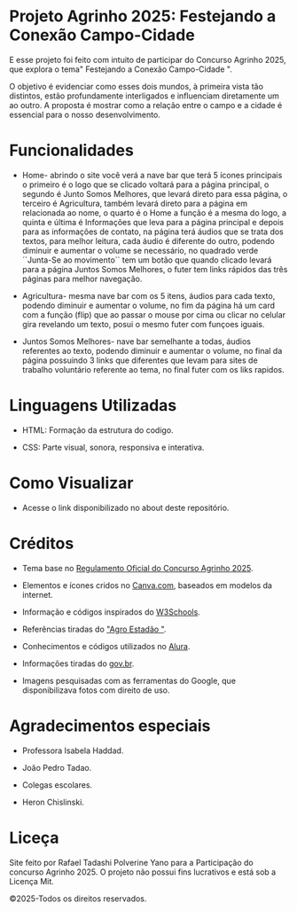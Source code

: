 # Projeto Agrinho 2025: Festejando a Conexão Campo-Cidade
E esse projeto foi feito com intuito de participar do Concurso Agrinho 2025, que explora o tema" Festejando a Conexão Campo-Cidade ".

O objetivo é evidenciar como esses dois mundos, à primeira vista tão distintos, estão profundamente interligados e influenciam diretamente um ao outro. A proposta é mostrar como a relação entre o campo e a cidade é essencial para o nosso desenvolvimento.

# Funcionalidades 
 - Home- abrindo o site você verá a nave bar que terá 5 ícones principais o primeiro é o logo que se clicado voltará para a página principal, o segundo é Junto Somos Melhores, que levará direto para essa página, o terceiro é Agricultura, também levará direto para a página em relacionada ao nome, o quarto é o Home a função é a mesma do logo, a quinta e última é Informações que leva para a página principal e depois para as informações de contato, na página terá áudios que se trata dos textos, para melhor leitura, cada áudio é diferente do outro, podendo diminuir e aumentar o volume se necessário, no quadrado verde  ´´Junta-Se ao movimento`` tem um botão que quando clicado levará para a página Juntos Somos Melhores, o futer tem links rápidos das três páginas para melhor navegação.

- Agricultura- mesma nave bar com os 5 itens, áudios para cada texto, podendo diminuir e aumentar o volume, no fim da página há um card com a função (flip) que ao passar o mouse por cima ou clicar no celular gira revelando um texto, posui o mesmo futer com funçoes iguais.

- Juntos Somos Melhores- nave bar semelhante a todas, áudios referentes ao texto, podendo diminuir e aumentar o volume, no final da página possuindo 3 links que diferentes que levam para sites de trabalho voluntário referente ao tema, no final futer com os liks rapidos.

# Linguagens Utilizadas 
- HTML: Formação da estrutura do codigo.

- CSS: Parte visual, sonora, responsiva e interativa. 

# Como Visualizar
- Acesse o link disponibilizado no about deste repositório.

# Créditos
- Tema base no [Regulamento Oficial do Concurso Agrinho 2025](https://www.sistemafaep.org.br/wp-content/uploads/2025/04/12.-Rede-Publica-de-Ensino-Categoria-Programacao.pdf).

- Elementos e ícones cridos no [Canva.com](https://www.canva.com/pt_pt), baseados em modelos da internet.

- Informação e códigos inspirados do [W3Schools](https://www.w3schools.com/).

- Referências tiradas do ["Agro Estadão "](https://agro.estadao.com.br/).

- Conhecimentos e códigos utilizados no [Alura](https://www.alura.com.br/?srsltid=AfmBOooHK6bb0rumOsW16ZBxZh_JOFI4bjRL9V5FpOPMaFRm_jRmj-af).

- Informações tiradas do [gov.br](https://www.gov.br/agricultura/pt-br).

- Imagens pesquisadas com as ferramentas do Google, que disponibilizava fotos com direito de uso. 

# Agradecimentos especiais 

- Professora Isabela Haddad.

- João Pedro Tadao.

- Colegas escolares.

- Heron Chislinski.

# Liceça

Site feito por Rafael Tadashi Polverine Yano para a Participação do concurso Agrinho 2025. O projeto não possui fins lucrativos e está sob a Licença Mit.

©2025-Todos os direitos reservados.
